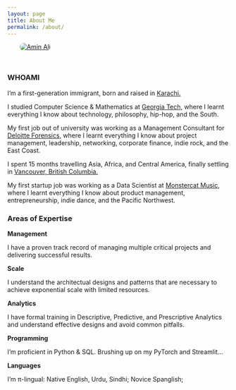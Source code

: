 ```yaml
---
layout: page
title: About Me
permalink: /about/
---
```


<section id="introduction">
    <div class="wrapper">
        <article class="post">
            <div class="post-content">
                <p><a href="{{ site.author.instagram }}" target="_blank">
                        <img alt="Amin Ali" src="{{ site.author.image2 }}" style="float: center; max-width: 90%; margin: 0 0 2em 2em; border-radius: 999px" />
                    </a>
                </p>
                <h3>WHOAMI</h3>
                <p>I’m a first-generation immigrant, born and raised in <a href="https://www.penguinrandomhouse.com/books/307954/instant-city-by-steve-inskeep/">Karachi.</a></p>    
                <p>I studied Computer Science & Mathematics at <a href="https://www.gatech.edu">Georgia Tech,</a> where I learnt everything I know about technology, philosophy, hip-hop, and the South.</p> 
                <p>My first job out of university was working as a Management Consultant for <a href="https://www2.deloitte.com/us/en/pages/advisory/articles/forensic-analytics-in-fraud-investigations.html">Deloitte Forensics,</a> where I learnt everything I know about project management, leadership, networking, corporate finance, indie rock, and the East Coast.</p> 
                <p>I spent 15 months travelling Asia, Africa, and Central America, finally settling in  <a href="https://vancouver.ca/guides/visiting-vancouver.aspx">Vancouver, British Columbia.</a></p> 
                <p>My first startup job was working as a Data Scientist at <a href="https://www.monstercat.com/about">Monstercat Music,</a> where I learnt everything I know about product management, entrepreneurship, indie dance, and the Pacific Northwest.</p>                 
            </div>
        </article>
        <h3>Areas of Expertise</h3>
        <article class="post">
            <div class="post-content">
                <p><strong>Management</strong></p>
                <p>I have a proven track record of managing multiple critical projects and delivering successful results.</p>    
                <p><strong>Scale</strong></p>
                <p>I understand the architectual designs and patterns that are necessary to achieve exponential scale with limited resources.</p>    
                <p><strong>Analytics</strong></p>
                <p>I have formal training in Descriptive, Predictive, and Prescriptive Analytics and understand effective designs and avoid common pitfalls.</p>    
                <p><strong>Programming</strong></p>
                <p>I’m proficient in Python & SQL. Brushing up on my PyTorch and Streamlit...</p>
                <p><strong>Languages</strong></p>
                <p>I’m &pi;-lingual: Native English, Urdu, Sindhi; Novice Spanglish;</p>
            </div>
        </article>        
    </div>
</section>

